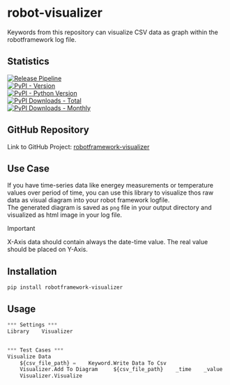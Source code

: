 # robot-visualizer
Keywords from this repository can visualize CSV data as graph within the robotframework log file.

## Statistics

[![Release Pipeline](https://github.com/MarvKler/robotframework-visualizer/actions/workflows/release.yml/badge.svg)](https://github.com/MarvKler/robotframework-visualizer/actions/workflows/release.yml)  
[![PyPI - Version](https://img.shields.io/pypi/v/robotframework-visualizer.svg)](https://pypi.org/project/robotframework-visualizer)    
[![PyPI - Python Version](https://img.shields.io/pypi/pyversions/robotframework-visualizer.svg)](https://pypi.org/project/robotframework-visualizer)   
[![PyPI Downloads - Total](https://static.pepy.tech/badge/robotframework-visualizer)](https://pepy.tech/projects/robotframework-visualizer)    
[![PyPI Downloads - Monthly](https://static.pepy.tech/badge/robotframework-visualizer/month)](https://pepy.tech/projects/robotframework-visualizer)  

## GitHub Repository

Link to GitHub Project: [robotframework-visualizer](https://github.com/MarvKler/robotframework-visualizer)

## Use Case

If you have time-series data like energey measurements or temperature values over period of time, you can use this library to visualize thos raw data as visual diagram into your robot framework logfile.     
The generated diagram is saved as ``png`` file in your output directory and visualized as html image in your log file.

> [!IMPORTANT]
> X-Axis data should contain always the date-time value. The real value should be placed on Y-Axis.

## Installation

```shell
pip install robotframework-visualizer
```

## Usage

```python
*** Settings ***
Library    Visualizer


*** Test Cases ***
Visualize Data
    ${csv_file_path} =    Keyword.Write Data To Csv
    Visualizer.Add To Diagram     ${csv_file_path}    _time    _value    Value Axis    Blue
    Visualizer.Visualize
```

